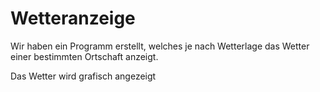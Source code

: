 # Wetteranzeige

Wir haben ein Programm erstellt, welches je nach Wetterlage das Wetter einer bestimmten Ortschaft anzeigt.

Das Wetter wird grafisch angezeigt

